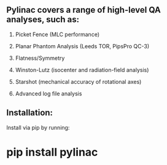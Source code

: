 ## Pylinac covers a range of high-level QA analyses, such as:

1) Picket Fence (MLC performance)

2) Planar Phantom Analysis (Leeds TOR, PipsPro QC-3)

3) Flatness/Symmetry

4) Winston-Lutz (isocenter and radiation-field analysis)

5) Starshot (mechanical accuracy of rotational axes)

6) Advanced log file analysis

## Installation:

Install via pip by running:

# pip install pylinac